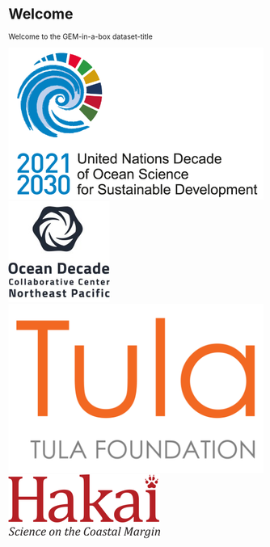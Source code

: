 # Welcome

Welcome to the GEM-in-a-box dataset-title

<div class="welcome-logos-div">
  <img src="logos/Ocean-Decade-logo-transparent.png" alt="Ocean Decade" />
  <img src="logos/ocean_decade_collaborative_center_for_the_northeast_pacific_logo.jpeg" alt="Ocean Decate Collaborative center for the Northeast Pacific"  />
  <img src="logos/tula-logo.png" alt="Tula Foundation"  />
  <img src="logos/hakai-logo.png" alt="Hakai Institute" />
</div>
